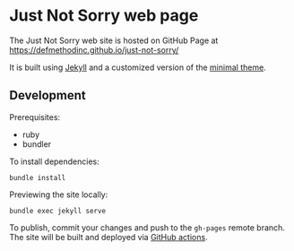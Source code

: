 # Just Not Sorry web page

The Just Not Sorry web site is hosted on GitHub Page at https://defmethodinc.github.io/just-not-sorry/

It is built using [Jekyll](https://jekyllrb.com/) and a customized version of the [minimal theme](https://github.com/pages-themes/minimal).

## Development

Prerequisites:
* ruby
* bundler

To install dependencies:
```
bundle install
```

Previewing the site locally:
```
bundle exec jekyll serve
```

To publish, commit your changes and push to the `gh-pages` remote branch.  The site will be built and deployed via [GitHub actions](https://github.com/defmethodinc/just-not-sorry/actions).
